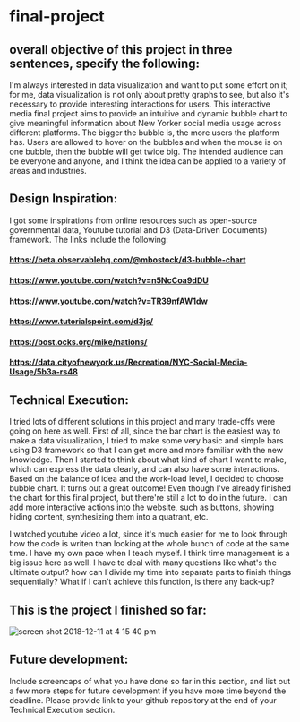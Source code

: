 # final-project

## overall objective of this project in three sentences, specify the following: 
I'm always interested in data visualization and want to put some effort on it; for me, data visualization is not only about pretty graphs to see, but also it's necessary to provide interesting interactions for users. This interactive media final project aims to provide an intuitive and dynamic bubble chart to give meaningful information about New Yorker social media usage across different platforms. The bigger the bubble is, the more users the platform has. Users are allowed to hover on the bubbles and when the mouse is on one bubble, then the bubble will get twice big. The intended audience can be everyone and anyone, and I think the idea can be applied to a variety of areas and industries.

## Design Inspiration:
I got some inspirations from online resources such as open-source governmental data, Youtube tutorial and D3 (Data-Driven Documents) framework. The links include the following:
#### https://beta.observablehq.com/@mbostock/d3-bubble-chart 
#### https://www.youtube.com/watch?v=n5NcCoa9dDU
#### https://www.youtube.com/watch?v=TR39nfAW1dw
#### https://www.tutorialspoint.com/d3js/
#### https://bost.ocks.org/mike/nations/
#### https://data.cityofnewyork.us/Recreation/NYC-Social-Media-Usage/5b3a-rs48
  
## Technical Execution:
I tried lots of different solutions in this project and many trade-offs were going on here as well.
First of all, since the bar chart is the easiest way to make a data visualization, I tried to make some very basic and simple bars using D3 framework so that I can get more and more familiar with the new knowledge.
Then I started to think about what kind of chart I want to make, which can express the data clearly, and can also have some interactions. Based on the balance of idea and the work-load level, I decided to choose bubble chart. It turns out a great outcome! Even though I've already finished the chart for this final project, but there're still a lot to do in the future. I can add more interactive actions into the website, such as buttons, showing hiding content, synthesizing them into a quatrant, etc. 

I watched youtube video a lot, since it's much easier for me to look through how the code is writen than looking at the whole bunch of code at the same time. I have my own pace when I teach myself. I think time management is a big issue here as well. I have to deal with many questions like what's the ultimate output? how can I divide my time into separate parts to finish things sequentially? What if I can't achieve this function, is there any back-up?

## This is the project I finished so far:
![screen shot 2018-12-11 at 4 15 40 pm](https://user-images.githubusercontent.com/32445505/49831029-d78f9880-fd60-11e8-8dd8-30b0e50cbab4.png)

## Future development:
Include screencaps of what you have done so far in this section, and list out a few more steps for future development if you have more time beyond the deadline. 
Please provide link to your github repository at the end of your Technical Execution section. 
